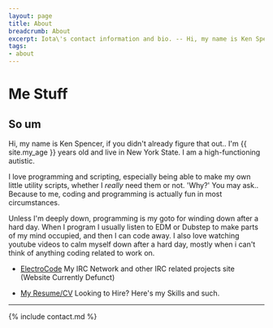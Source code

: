```yaml
---
layout: page
title: About
breadcrumb: About
excerpt: Iota\'s contact information and bio. -- Hi, my name is Ken Spencer, if you didn't already figure that out.. I'm {{ site.my_age }} years old and live in New York State.
tags:
- about
---
```

# Me Stuff

## So um

Hi, my name is Ken Spencer, if you didn't already figure that out.. I'm {{ site.my_age }} years old and live in New York State. I am a high-functioning autistic.

I love programming and scripting, especially being able to make my own little utility scripts, whether I *really* need them or not. 'Why?' You may ask.. Because to me, coding and programming is actually fun in most circumstances.

Unless I'm deeply down, programming is my goto for winding down after a hard day. When I program I usually listen to EDM or Dubstep to make parts of my mind occupied, and then I can code away.  I also love watching youtube videos to calm myself down after a hard day, mostly when i can't think of anything coding related to work on.

* [ElectroCode](https://electrocode.net) <span class="bulma-tag bulma-is-rounded badge-dark">My IRC Network and other IRC related projects site (Website Currently Defunct)</span>

* [My Resume/CV](/resume) <span class="bulma-tag bulma-is-rounded badge-dark">Looking to Hire? Here's my Skills and such.</span>

------

{% include contact.md %}
